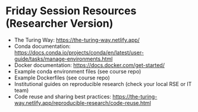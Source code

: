 # Friday Session Resources (Researcher Version)

- The Turing Way: https://the-turing-way.netlify.app/
- Conda documentation: https://docs.conda.io/projects/conda/en/latest/user-guide/tasks/manage-environments.html
- Docker documentation: https://docs.docker.com/get-started/
- Example conda environment files (see course repo)
- Example Dockerfiles (see course repo)
- Institutional guides on reproducible research (check your local RSE or IT team)
- Code reuse and sharing best practices: https://the-turing-way.netlify.app/reproducible-research/code-reuse.html

